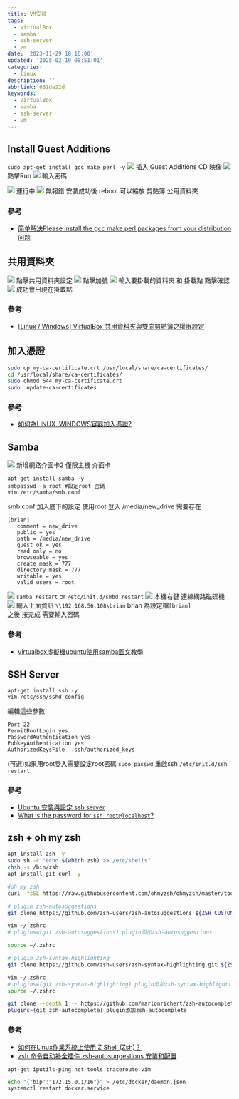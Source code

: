 ```yaml
---
title: VM安裝
tags:
  - VirtualBox
  - samba
  - ssh-server
  - vm
date: '2023-11-29 18:16:00'
updated: '2025-02-19 08:51:01'
categories:
  - linux
description: ''
abbrlink: 661de22d
keywords:
  - VirtualBox
  - samba
  - ssh-server
  - vm
---
```

## Install Guest Additions 
`sudo apt-get install gcc make perl -y`
![](/images/20231129152725.png)
插入 Guest Additions CD 映像
![](/images/20231129152840.png)
點擊Run
![](/images/20231129152907.png)
輸入密碼
 <!-- more -->
 ![](/images/20231129152934.png)
運行中
![](/images/20231129153043.png)
無報錯 安裝成功後 reboot 可以縮放 剪貼簿 公用資料夾
### 參考
- [简单解决Please install the gcc make perl packages from your distribution问题](https://blog.csdn.net/bell_love/article/details/105401852)

## 共用資料夾
![](/images/20231129154247.png)
點擊共用資料夾設定
![](/images/20231129154432.png)
點擊加號
![](/images/20231129154530.png)
輸入要掛載的資料夾 和 掛載點 點擊確認
![](/images/20231129154609.png)
成功會出現在掛載點
### 參考
- [[Linux / Windows] VirtualBox 共用資料夾與雙向剪貼簿之權限設定](https://www.jinnsblog.com/2021/05/virtualbox-shared-folder-permission-setting.html)

## 加入憑證

```bash
sudo cp my-ca-certificate.crt /usr/local/share/ca-certificates/
cd /usr/local/share/ca-certificates/
sudo chmod 644 my-ca-certificate.crt
sudo  update-ca-certificates
```
### 參考
- [如何為LINUX, WINDOWS容器加入憑證?](https://blog.kkbruce.net/2020/01/linux-windows-container-add-cert.html)

## Samba 
![](/images/20231129163310.png)
新增網路介面卡2 僅限主機 介面卡
```
apt-get install samba -y
smbpasswd -a root #設定root 密碼
vim /etc/samba/smb.conf 
```
smb.conf 加入底下的設定 使用root 登入 /media/new_drive 需要存在
```
[brian]
   comment = new_drive
   public = yes
   path = /media/new_drive
   guest ok = yes
   read only = no
   browseable = yes
   create mask = 777
   directory mask = 777
   writable = yes
   valid users = root
```
![](/images/20231129160349.png)
`samba restart` or `/etc/init.d/smbd restart`
![](/images/20231129160659.png)
本機右鍵 連線網路磁碟機
![](/images/20231129160740.png)
輸入上面資訊 `\\192.168.56.108\brian` brian 為設定檔`[brian]`  
之後 按完成 需要輸入密碼 

 ### 參考
- [virtualbox虛擬機ubuntu使用samba圖文教學](https://hollyqood.wordpress.com/2016/12/08/virtualbox%e8%99%9b%e6%93%ac%e6%a9%9fubuntu%e4%bd%bf%e7%94%a8samba%e5%9c%96%e6%96%87%e6%95%99%e5%ad%b8/)

## SSH Server
```
apt-get install ssh -y
vim /etc/ssh/sshd_config
```
編輯這些參數
```
Port 22
PermitRootLogin yes
PasswordAuthentication yes
PubkeyAuthentication yes
AuthorizedKeysFile	.ssh/authorized_keys
```
(可選)如果用root登入需要設定root密碼
`sudo passwd`
重啟ssh
`/etc/init.d/ssh restart`
### 參考
- [Ubuntu 安裝與設定 ssh server](https://www.ewdna.com/2012/06/ubuntu-ssh-server.html)
- [What is the password for ``ssh root@localhost``?](https://askubuntu.com/questions/171521/what-is-the-password-for-ssh-rootlocalhost)

## zsh + oh my zsh
``` bash
apt install zsh -y
sudo sh -c "echo $(which zsh) >> /etc/shells"
chsh -s /bin/zsh
apt install git curl -y

#oh my zsh
curl -fsSL https://raw.githubusercontent.com/ohmyzsh/ohmyzsh/master/tools/install.sh | sh -s

# plugin zsh-autosuggestions
git clone https://github.com/zsh-users/zsh-autosuggestions ${ZSH_CUSTOM:-~/.oh-my-zsh/custom}/plugins/zsh-autosuggestions

vim ~/.zshrc
# plugins=(git zsh-autosuggestions) plugin添加zsh-autosuggestions

source ~/.zshrc

# plugin zsh-syntax-highlighting
git clone https://github.com/zsh-users/zsh-syntax-highlighting.git ${ZSH_CUSTOM:-~/.oh-my-zsh/custom}/plugins/zsh-syntax-highlighting

vim ~/.zshrc
# plugins=(git zsh-syntax-highlighting) plugin添加zsh-syntax-highlighting
source ~/.zshrc

git clone --depth 1 -- https://github.com/marlonrichert/zsh-autocomplete.git ${ZSH_CUSTOM:-~/.oh-my-zsh/custom}/plugins/zsh-autocomplete
plugins=(git zsh-autocomplete) plugin添加zsh-autocomplete
```
### 參考
- [如何在Linux作業系統上使用 Z Shell (Zsh)？](https://magiclen.org/zsh/)
- [zsh 命令自动补全插件 zsh-autosuggestions 安装和配置](https://www.jianshu.com/p/43c1b6e40c69)


`apt-get iputils-ping net-tools traceroute vim` 

``` bash
echo "{"bip":"172.15.0.1/16"}" > /etc/docker/daemon.json
systemctl restart docker.service
```